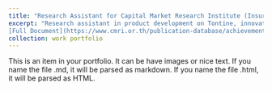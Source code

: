 ```yaml
---
title: "Research Assistant for Capital Market Research Institute (Insurance)"
excerpt: "Research assistant in product development on Tontine, innovative type of life insurance to address ageing society issue  
[Full Document](https://www.cmri.or.th/publication-database/achievement-cmri-publication/36C-Tontine-as-a-Hedging-Instrument-for-Retirement-Investment)"
collection: work portfolio
---
```


This is an item in your portfolio. It can be have images or nice text. If you name the file .md, it will be parsed as markdown. If you name the file .html, it will be parsed as HTML. 
